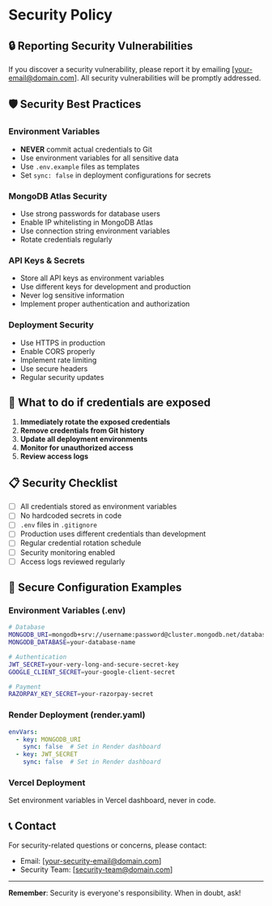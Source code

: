 # Security Policy

## 🔒 Reporting Security Vulnerabilities

If you discover a security vulnerability, please report it by emailing [your-email@domain.com]. All security vulnerabilities will be promptly addressed.

## 🛡️ Security Best Practices

### Environment Variables
- **NEVER** commit actual credentials to Git
- Use environment variables for all sensitive data
- Use `.env.example` files as templates
- Set `sync: false` in deployment configurations for secrets

### MongoDB Atlas Security
- Use strong passwords for database users
- Enable IP whitelisting in MongoDB Atlas
- Use connection string environment variables
- Rotate credentials regularly

### API Keys & Secrets
- Store all API keys as environment variables
- Use different keys for development and production
- Never log sensitive information
- Implement proper authentication and authorization

### Deployment Security
- Use HTTPS in production
- Enable CORS properly
- Implement rate limiting
- Use secure headers
- Regular security updates

## 🚨 What to do if credentials are exposed

1. **Immediately rotate the exposed credentials**
2. **Remove credentials from Git history**
3. **Update all deployment environments**
4. **Monitor for unauthorized access**
5. **Review access logs**

## 📋 Security Checklist

- [ ] All credentials stored as environment variables
- [ ] No hardcoded secrets in code
- [ ] `.env` files in `.gitignore`
- [ ] Production uses different credentials than development
- [ ] Regular credential rotation schedule
- [ ] Security monitoring enabled
- [ ] Access logs reviewed regularly

## 🔧 Secure Configuration Examples

### Environment Variables (.env)
```bash
# Database
MONGODB_URI=mongodb+srv://username:password@cluster.mongodb.net/database
MONGODB_DATABASE=your-database-name

# Authentication
JWT_SECRET=your-very-long-and-secure-secret-key
GOOGLE_CLIENT_SECRET=your-google-client-secret

# Payment
RAZORPAY_KEY_SECRET=your-razorpay-secret
```

### Render Deployment (render.yaml)
```yaml
envVars:
  - key: MONGODB_URI
    sync: false  # Set in Render dashboard
  - key: JWT_SECRET
    sync: false  # Set in Render dashboard
```

### Vercel Deployment
Set environment variables in Vercel dashboard, never in code.

## 📞 Contact

For security-related questions or concerns, please contact:
- Email: [your-security-email@domain.com]
- Security Team: [security-team@domain.com]

---

**Remember**: Security is everyone's responsibility. When in doubt, ask!